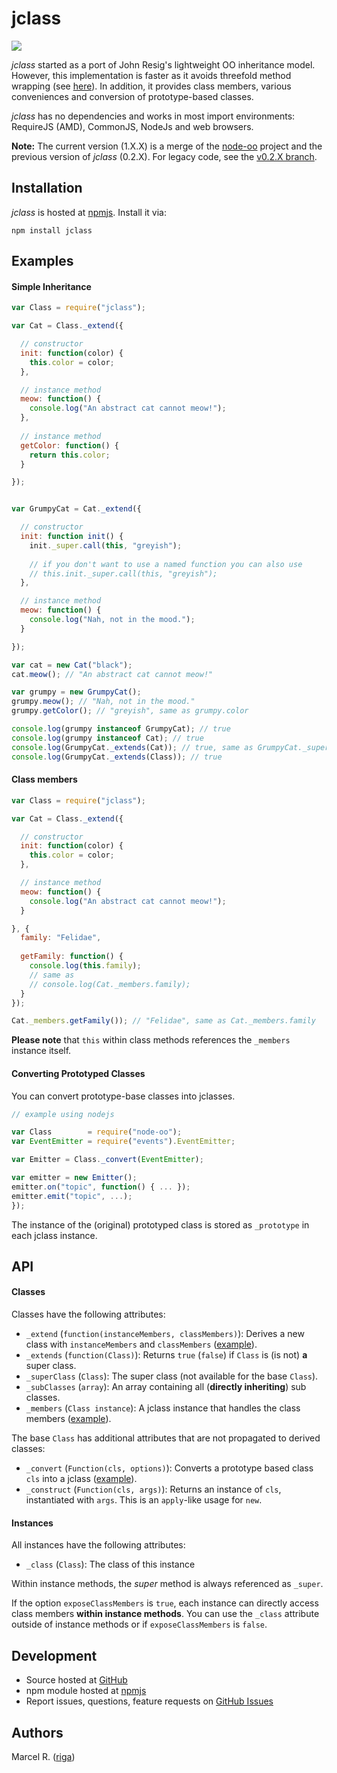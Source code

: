 # jclass

![](https://nodei.co/npm/jclass.png?downloads=True&stars=True)

*jclass* started as a port of John Resig's lightweight OO inheritance model. However, this implementation is
faster as it avoids threefold method wrapping (see [here](http://techblog.netflix.com/2014/05/improving-performance-of-our-javascript.html)). In addition, it provides class members, various conveniences and conversion of prototype-based classes.

*jclass* has no dependencies and works in most import environments:
RequireJS (AMD), CommonJS, NodeJs and web browsers.

**Note:** The current version (1.X.X) is a merge of the [node-oo](https://github.com/riga/node-oo) project and the previous version of *jclass* (0.2.X). For legacy code, see the [v0.2.X branch](https://github.com/riga/jclass/tree/v0.2.X).

## Installation

*jclass* is hosted at [npmjs](https://www.npmjs.org/package/jclass). Install it via:

```
npm install jclass
```


## Examples

#### Simple Inheritance

```javascript
var Class = require("jclass");

var Cat = Class._extend({

  // constructor
  init: function(color) {
    this.color = color;
  },

  // instance method
  meow: function() {
    console.log("An abstract cat cannot meow!");
  },
  
  // instance method
  getColor: function() {
    return this.color;
  }

});


var GrumpyCat = Cat._extend({

  // constructor
  init: function init() {
    init._super.call(this, "greyish");
    
	// if you don't want to use a named function you can also use
	// this.init._super.call(this, "greyish");
  },

  // instance method
  meow: function() {
    console.log("Nah, not in the mood.");
  }

});

var cat = new Cat("black");
cat.meow(); // "An abstract cat cannot meow!"

var grumpy = new GrumpyCat();
grumpy.meow(); // "Nah, not in the mood."
grumpy.getColor(); // "greyish", same as grumpy.color

console.log(grumpy instanceof GrumpyCat); // true
console.log(grumpy instanceof Cat); // true
console.log(GrumpyCat._extends(Cat)); // true, same as GrumpyCat._superClass == Cat
console.log(GrumpyCat._extends(Class)); // true

```


#### Class members

```javascript
var Class = require("jclass");

var Cat = Class._extend({

  // constructor
  init: function(color) {
    this.color = color;
  },

  // instance method
  meow: function() {
    console.log("An abstract cat cannot meow!");
  }

}, {
  family: "Felidae",
  
  getFamily: function() {
    console.log(this.family);
    // same as
    // console.log(Cat._members.family);
  }
});

Cat._members.getFamily()); // "Felidae", same as Cat._members.family
```

**Please note** that ``this`` within class methods references the ``_members`` instance itself.


#### Converting Prototyped Classes

You can convert prototype-base classes into jclasses.

```javascript
// example using nodejs

var Class        = require("node-oo");
var EventEmitter = require("events").EventEmitter;

var Emitter = Class._convert(EventEmitter);

var emitter = new Emitter();
emitter.on("topic", function() { ... });
emitter.emit("topic", ...);
});

```

The instance of the (original) prototyped class is stored as ``_prototype`` in each jclass instance.


## API

#### Classes

Classes have the following attributes:

- ``_extend`` (``function(instanceMembers, classMembers)``): Derives a new class with ``instanceMembers`` and ``classMembers`` ([example](#simple-inheritance)).
- ``_extends`` (``function(Class)``): Returns ``true`` (``false``) if ``Class`` is (is not) **a** super class.
- ``_superClass`` (``Class``): The super class (not available for the base ``Class``).
- ``_subClasses`` (``array``): An array containing all (**directly inheriting**) sub classes.
- ``_members`` (``Class instance``): A jclass instance that handles the class members ([example](#class-members)).


The base ``Class`` has additional attributes that are not propagated to derived classes:

- ``_convert`` (``Function(cls, options)``): Converts a prototype based class ``cls`` into a jclass ([example](#converting-prototyped-classes)).
- ``_construct`` (``Function(cls, args)``): Returns an instance of ``cls``, instantiated with ``args``. This is an ``apply``-like usage for ``new``.


#### Instances

All instances have the following attributes:

- ``_class`` (``Class``): The class of this instance

Within instance methods, the *super* method is always referenced as ``_super``. 

If the option ``exposeClassMembers`` is ``true``, each instance can directly access class members **within instance methods**. You can use the ``_class`` attribute outside of instance methods or if ``exposeClassMembers`` is ``false``.





## Development

- Source hosted at [GitHub](https://github.com/riga/jclass)
- npm module hosted at [npmjs](https://www.npmjs.org/package/jclass)
- Report issues, questions, feature requests on [GitHub Issues](https://github.com/riga/jclass/issues)


## Authors

Marcel R. ([riga](https://github.com/riga))


